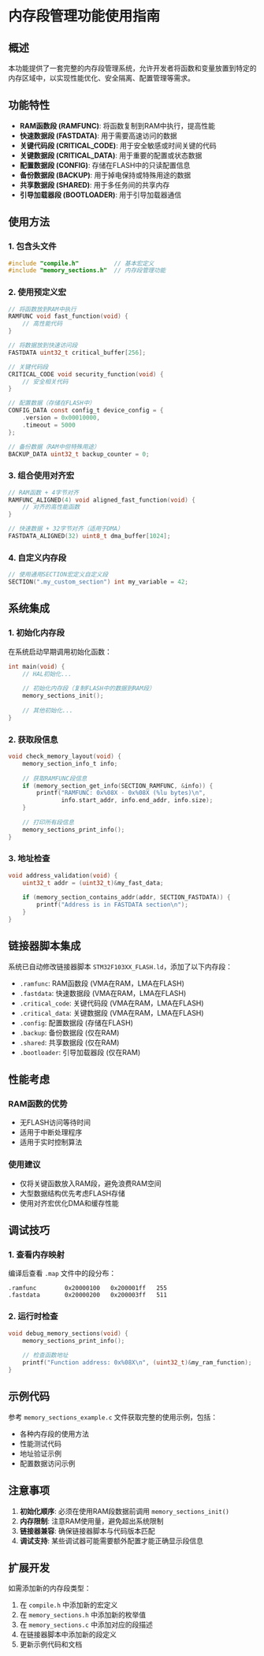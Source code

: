 # 内存段管理功能使用指南

## 概述

本功能提供了一套完整的内存段管理系统，允许开发者将函数和变量放置到特定的内存区域中，以实现性能优化、安全隔离、配置管理等需求。

## 功能特性

- **RAM函数段 (RAMFUNC)**: 将函数复制到RAM中执行，提高性能
- **快速数据段 (FASTDATA)**: 用于需要高速访问的数据
- **关键代码段 (CRITICAL_CODE)**: 用于安全敏感或时间关键的代码
- **关键数据段 (CRITICAL_DATA)**: 用于重要的配置或状态数据
- **配置数据段 (CONFIG)**: 存储在FLASH中的只读配置信息
- **备份数据段 (BACKUP)**: 用于掉电保持或特殊用途的数据
- **共享数据段 (SHARED)**: 用于多任务间的共享内存
- **引导加载器段 (BOOTLOADER)**: 用于引导加载器通信

## 使用方法

### 1. 包含头文件

```c
#include "compile.h"          // 基本宏定义
#include "memory_sections.h"  // 内存段管理功能
```

### 2. 使用预定义宏

```c
// 将函数放到RAM中执行
RAMFUNC void fast_function(void) {
    // 高性能代码
}

// 将数据放到快速访问段
FASTDATA uint32_t critical_buffer[256];

// 关键代码段
CRITICAL_CODE void security_function(void) {
    // 安全相关代码
}

// 配置数据（存储在FLASH中）
CONFIG_DATA const config_t device_config = {
    .version = 0x00010000,
    .timeout = 5000
};

// 备份数据（RAM中但特殊用途）
BACKUP_DATA uint32_t backup_counter = 0;
```

### 3. 组合使用对齐宏

```c
// RAM函数 + 4字节对齐
RAMFUNC_ALIGNED(4) void aligned_fast_function(void) {
    // 对齐的高性能函数
}

// 快速数据 + 32字节对齐（适用于DMA）
FASTDATA_ALIGNED(32) uint8_t dma_buffer[1024];
```

### 4. 自定义内存段

```c
// 使用通用SECTION宏定义自定义段
SECTION(".my_custom_section") int my_variable = 42;
```

## 系统集成

### 1. 初始化内存段

在系统启动早期调用初始化函数：

```c
int main(void) {
    // HAL初始化...
    
    // 初始化内存段（复制FLASH中的数据到RAM段）
    memory_sections_init();
    
    // 其他初始化...
}
```

### 2. 获取段信息

```c
void check_memory_layout(void) {
    memory_section_info_t info;
    
    // 获取RAMFUNC段信息
    if (memory_section_get_info(SECTION_RAMFUNC, &info)) {
        printf("RAMFUNC: 0x%08X - 0x%08X (%lu bytes)\n",
               info.start_addr, info.end_addr, info.size);
    }
    
    // 打印所有段信息
    memory_sections_print_info();
}
```

### 3. 地址检查

```c
void address_validation(void) {
    uint32_t addr = (uint32_t)&my_fast_data;
    
    if (memory_section_contains_addr(addr, SECTION_FASTDATA)) {
        printf("Address is in FASTDATA section\n");
    }
}
```

## 链接器脚本集成

系统已自动修改链接器脚本 `STM32F103XX_FLASH.ld`，添加了以下内存段：

- `.ramfunc`: RAM函数段 (VMA在RAM，LMA在FLASH)
- `.fastdata`: 快速数据段 (VMA在RAM，LMA在FLASH)  
- `.critical_code`: 关键代码段 (VMA在RAM，LMA在FLASH)
- `.critical_data`: 关键数据段 (VMA在RAM，LMA在FLASH)
- `.config`: 配置数据段 (存储在FLASH)
- `.backup`: 备份数据段 (仅在RAM)
- `.shared`: 共享数据段 (仅在RAM)
- `.bootloader`: 引导加载器段 (仅在RAM)

## 性能考虑

### RAM函数的优势
- 无FLASH访问等待时间
- 适用于中断处理程序
- 适用于实时控制算法

### 使用建议
- 仅将关键函数放入RAM段，避免浪费RAM空间
- 大型数据结构优先考虑FLASH存储
- 使用对齐宏优化DMA和缓存性能

## 调试技巧

### 1. 查看内存映射
编译后查看 `.map` 文件中的段分布：
```
.ramfunc        0x20000100   0x200001ff   255
.fastdata       0x20000200   0x200003ff   511
```

### 2. 运行时检查
```c
void debug_memory_sections(void) {
    memory_sections_print_info();
    
    // 检查函数地址
    printf("Function address: 0x%08X\n", (uint32_t)&my_ram_function);
}
```

## 示例代码

参考 `memory_sections_example.c` 文件获取完整的使用示例，包括：
- 各种内存段的使用方法
- 性能测试代码
- 地址验证示例
- 配置数据访问示例

## 注意事项

1. **初始化顺序**: 必须在使用RAM段数据前调用 `memory_sections_init()`
2. **内存限制**: 注意RAM使用量，避免超出系统限制
3. **链接器兼容**: 确保链接器脚本与代码版本匹配
4. **调试支持**: 某些调试器可能需要额外配置才能正确显示段信息

## 扩展开发

如需添加新的内存段类型：

1. 在 `compile.h` 中添加新的宏定义
2. 在 `memory_sections.h` 中添加新的枚举值
3. 在 `memory_sections.c` 中添加对应的段描述
4. 在链接器脚本中添加新的段定义
5. 更新示例代码和文档